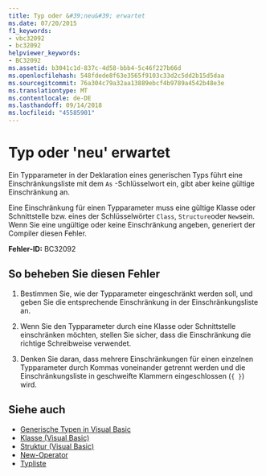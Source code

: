 ```yaml
---
title: Typ oder &#39;neu&#39; erwartet
ms.date: 07/20/2015
f1_keywords:
- vbc32092
- bc32092
helpviewer_keywords:
- BC32092
ms.assetid: b3041c1d-837c-4d58-bbb4-5c46f227b66d
ms.openlocfilehash: 548fdede8f63e3565f9103c33d2c5dd2b15d5daa
ms.sourcegitcommit: 76a304c79a32aa13889ebcf4b9789a4542b48e3e
ms.translationtype: MT
ms.contentlocale: de-DE
ms.lasthandoff: 09/14/2018
ms.locfileid: "45585901"
---
```

# <a name="type-or-39new39-expected"></a>Typ oder &#39;neu&#39; erwartet
Ein Typparameter in der Deklaration eines generischen Typs führt eine Einschränkungsliste mit dem `As` -Schlüsselwort ein, gibt aber keine gültige Einschränkung an.  
  
 Eine Einschränkung für einen Typparameter muss eine gültige Klasse oder Schnittstelle bzw. eines der Schlüsselwörter `Class`, `Structure`oder `New`sein. Wenn Sie eine ungültige oder keine Einschränkung angeben, generiert der Compiler diesen Fehler.  
  
 **Fehler-ID:** BC32092  
  
## <a name="to-correct-this-error"></a>So beheben Sie diesen Fehler  
  
1.  Bestimmen Sie, wie der Typparameter eingeschränkt werden soll, und geben Sie die entsprechende Einschränkung in der Einschränkungsliste an.  
  
2.  Wenn Sie den Typparameter durch eine Klasse oder Schnittstelle einschränken möchten, stellen Sie sicher, dass die Einschränkung die richtige Schreibweise verwendet.  
  
3.  Denken Sie daran, dass mehrere Einschränkungen für einen einzelnen Typparameter durch Kommas voneinander getrennt werden und die Einschränkungsliste in geschweifte Klammern eingeschlossen (`{ }`) wird.  
  
## <a name="see-also"></a>Siehe auch

- [Generische Typen in Visual Basic](../../visual-basic/programming-guide/language-features/data-types/generic-types.md)  
- [Klasse (Visual Basic)](../../visual-basic/language-reference/statements/class-statement.md)  
- [Struktur (Visual Basic)](../../visual-basic/language-reference/statements/structure-statement.md)  
- [New-Operator](../../visual-basic/language-reference/operators/new-operator.md)  
- [Typliste](../../visual-basic/language-reference/statements/type-list.md)
